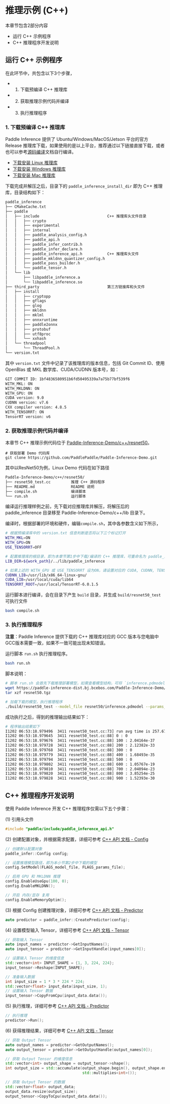 # 推理示例 (C++)

本章节包含2部分内容
- 运行 C++ 示例程序
- C++ 推理程序开发说明

## 运行 C++ 示例程序

在此环节中，共包含以下3个步骤，
- 1. 下载预编译 C++ 推理库
- 2. 获取推理示例代码并编译
- 3. 执行推理程序

### 1. 下载预编译 C++ 推理库

Paddle Inference 提供了 Ubuntu/Windows/MacOS/Jetson 平台的官方 Release 推理库下载，如果使用的是以上平台，推荐通过以下链接直接下载，或者也可以参考[源码编译](../user_guides/source_compile.html)文档自行编译。

- [下载安装 Linux 推理库](../user_guides/download_lib.html#linux)
- [下载安装 Windows 推理库](../user_guides/download_lib.html#windows)
- [下载安装 Mac 推理库](../user_guides/download_lib.html#mac)

下载完成并解压之后，目录下的 `paddle_inference_install_dir` 即为 C++ 推理库，目录结构如下：

```bash
paddle_inference
├── CMakeCache.txt
├── paddle
│   ├── include                              C++ 推理库头文件目录
│   │   ├── crypto
│   │   ├── experimental
│   │   ├── internal
│   │   ├── paddle_analysis_config.h
│   │   ├── paddle_api.h
│   │   ├── paddle_infer_contrib.h
│   │   ├── paddle_infer_declare.h
│   │   ├── paddle_inference_api.h           C++ 推理库头文件
│   │   ├── paddle_mkldnn_quantizer_config.h
│   │   ├── paddle_pass_builder.h
│   │   └── paddle_tensor.h
│   └── lib
│       ├── libpaddle_inference.a
│       └── libpaddle_inference.so
├── third_party                              第三方链接库和头文件
│   ├── install
│   │   ├── cryptopp
│   │   ├── gflags
│   │   ├── glog
│   │   ├── mkldnn
│   │   ├── mklml
│   │   ├── onnxruntime
│   │   ├── paddle2onnx
│   │   ├── protobuf
│   │   ├── utf8proc
│   │   └── xxhash
│   └── threadpool
│       └── ThreadPool.h
└── version.txt
```

其中 `version.txt` 文件中记录了该推理库的版本信息，包括 Git Commit ID、使用 OpenBlas 或 MKL 数学库、CUDA/CUDNN 版本号，如：

```bash
GIT COMMIT ID: 1bf4836580951b6fd50495339a7a75b77bf539f6
WITH_MKL: ON
WITH_MKLDNN: ON
WITH_GPU: ON
CUDA version: 9.0
CUDNN version: v7.6
CXX compiler version: 4.8.5
WITH_TENSORRT: ON
TensorRT version: v6
```

### 2. 获取推理示例代码并编译

本章节 C++ 推理示例代码位于 [Paddle-Inference-Demo/c++/resnet50](https://github.com/PaddlePaddle/Paddle-Inference-Demo/tree/master/c++/resnet50)。

```
# 获取部署 Demo 代码库
git clone https://github.com/PaddlePaddle/Paddle-Inference-Demo.git
```

其中以ResNet50为例，Linux Demo 代码在如下路径

```bash
Paddle-Inference-Demo/c++/resnet50/
├── resnet50_test.cc         推理 C++ 源码程序
├── README.md                README 说明
├── compile.sh               编译脚本
└── run.sh                   运行脚本 
```

编译运行推理样例之前，先下载对应推理库并解压，将解压后的 paddle_inference 目录移至 Paddle-Inference-Demo/c++/lib 目录下。

编译时，根据部署的环境和硬件，编辑`compile.sh`，其中各参数含义如下所示，

```bash
# 根据预编译库中的 version.txt 信息判断是否将以下三个标记打开
WITH_MKL=ON       
WITH_GPU=ON         
USE_TENSORRT=OFF

# 配置推理库的根目录，即为本章节第1步中下载/编译的 C++ 推理库，可重命名为 paddle_inference 后置于 ../lib 目录下
LIB_DIR=${work_path}/../lib/paddle_inference

# 如果上述的 WITH_GPU 或 USE_TENSORRT 设为ON，请设置对应的 CUDA, CUDNN, TENSORRT 的路径，例如
CUDNN_LIB=/usr/lib/x86_64-linux-gnu/
CUDA_LIB=/usr/local/cuda/lib64
TENSORRT_ROOT=/usr/local/TensorRT-6.0.1.5
```

运行脚本进行编译，会在目录下产生 `build` 目录，并生成 `build/resnet50_test` 可执行文件

```bash
bash compile.sh
```

### 3. 执行推理程序

**注意**：Paddle Inference 提供下载的 C++ 推理库对应的 GCC 版本与您电脑中GCC版本需要一致，如果不一致可能出现未知错误。

运行脚本 `run.sh` 执行推理程序。

```bash
bash run.sh
```

脚本说明：
```bash
# 脚本 run.sh 会首先下载推理部署模型，如需查看模型结构，可将 `inference.pdmodel` 加载到可视化工具 Netron 中打开。
wget https://paddle-inference-dist.bj.bcebos.com/Paddle-Inference-Demo/resnet50.tgz
tar xzf resnet50.tgz

# 加载下载的模型，执行推理程序
./build/resnet50_test --model_file resnet50/inference.pdmodel --params_file resnet50/inference.pdiparams
```

成功执行之后，得到的推理输出结果如下：

```bash
# 程序输出结果如下
I1202 06:53:18.979496  3411 resnet50_test.cc:73] run avg time is 257.678 ms
I1202 06:53:18.979645  3411 resnet50_test.cc:88] 0 : 0
I1202 06:53:18.979676  3411 resnet50_test.cc:88] 100 : 2.04164e-37
I1202 06:53:18.979728  3411 resnet50_test.cc:88] 200 : 2.12382e-33
I1202 06:53:18.979768  3411 resnet50_test.cc:88] 300 : 0
I1202 06:53:18.979779  3411 resnet50_test.cc:88] 400 : 1.68493e-35
I1202 06:53:18.979794  3411 resnet50_test.cc:88] 500 : 0
I1202 06:53:18.979802  3411 resnet50_test.cc:88] 600 : 1.05767e-19
I1202 06:53:18.979810  3411 resnet50_test.cc:88] 700 : 2.04094e-23
I1202 06:53:18.979820  3411 resnet50_test.cc:88] 800 : 3.85254e-25
I1202 06:53:18.979828  3411 resnet50_test.cc:88] 900 : 1.52393e-30
```

## C++ 推理程序开发说明

使用 Paddle Inference 开发 C++ 推理程序仅需以下五个步骤：


(1) 引用头文件

```c++
#include "paddle/include/paddle_inference_api.h"
```

(2) 创建配置对象，并根据需求配置，详细可参考 [C++ API 文档 - Config](../api_reference/cxx_api_doc/Config_index)

```c++
// 创建默认配置对象
paddle_infer::Config config;

// 设置推理模型路径，即为本小节第2步中下载的模型
config.SetModel(FLAGS_model_file, FLAGS_params_file);

// 启用 GPU 和 MKLDNN 推理
config.EnableUseGpu(100, 0);
config.EnableMKLDNN();

// 开启 内存/显存 复用
config.EnableMemoryOptim();
```

(3) 根据 Config 创建推理对象，详细可参考 [C++ API 文档 - Predictor](../api_reference/cxx_api_doc/Predictor)

```c++
auto predictor = paddle_infer::CreatePredictor(config);
```

(4) 设置模型输入 Tensor，详细可参考 [C++ API 文档 - Tensor](../api_reference/cxx_api_doc/Tensor)

```c++
// 获取输入 Tensor
auto input_names = predictor->GetInputNames();
auto input_tensor = predictor->GetInputHandle(input_names[0]);

// 设置输入 Tensor 的维度信息
std::vector<int> INPUT_SHAPE = {1, 3, 224, 224};
input_tensor->Reshape(INPUT_SHAPE);

// 准备输入数据
int input_size = 1 * 3 * 224 * 224;
std::vector<float> input_data(input_size, 1);
// 设置输入 Tensor 数据
input_tensor->CopyFromCpu(input_data.data());
```

(5) 执行推理，详细可参考 [C++ API 文档 - Predictor](../api_reference/cxx_api_doc/Predictor)

```c++
// 执行推理
predictor->Run();
```

(6) 获得推理结果，详细可参考 [C++ API 文档 - Tensor](../api_reference/cxx_api_doc/Tensor)

```c++
// 获取 Output Tensor
auto output_names = predictor->GetOutputNames();
auto output_tensor = predictor->GetOutputHandle(output_names[0]);

// 获取 Output Tensor 的维度信息
std::vector<int> output_shape = output_tensor->shape();
int output_size = std::accumulate(output_shape.begin(), output_shape.end(), 1,
                                  std::multiplies<int>());

// 获取 Output Tensor 的数据
std::vector<float> output_data;
output_data.resize(output_size);
output_tensor->CopyToCpu(output_data.data());
```
